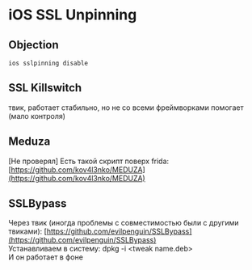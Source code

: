 # iOS SSL Unpinning

## Objection

`ios sslpinning disable`

## SSL Killswitch

твик, работает стабильно, но не со всеми фреймворками помогает \(мало контроля\)

## Meduza

\[Не проверял\] Есть такой скрипт поверх frida: [https://github.com/kov4l3nko/MEDUZA](https://github.com/kov4l3nko/MEDUZA)

## SSLBypass

Через твик \(иногда проблемы с совместимостью были с другими твиками\): [https://github.com/evilpenguin/SSLBypass](https://github.com/evilpenguin/SSLBypass)  
Устанавливаем в систему: dpkg -i &lt;tweak name.deb&gt;  
И он работает в фоне



